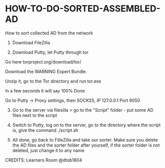 # HOW-TO-DO-SORTED-ASSEMBLED-AD
How to sort collected AD from the network
1) Download FileZilla


2) Download Putty, let Putty through tor

Go here torproject.org/download/tor/

Download the WARNING Expert Bundle.

Unzip it, go to the Tor directory and run tor.exe

In a few seconds it will say 100% Done

Go to Putty -> Proxy settings, then SOCKS5, IP 127.0.0.1 Port 9050

3) Go to the server via filesilla > go to the "Script" folder - put some AD files next to the script

4) Switch to Putty, log on to the server, go to the directory where the script is, give the command
./script.sh

5) All done, go back to FilleZilla and take our sorter. Make sure you delete the AD files and the sorter folder after yourself, if the sorter folder is not deleted, just change it to any name

CREDITS: Learners Room @dtob1804
